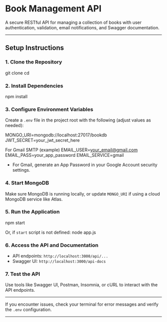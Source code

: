# Book Management API

A secure RESTful API for managing a collection of books with user authentication, validation, email notifications, and Swagger documentation.

---

## Setup Instructions

### 1. Clone the Repository

git clone <your-repo-url>
cd <project-folder>


### 2. Install Dependencies

npm install


### 3. Configure Environment Variables

Create a `.env` file in the project root with the following (adjust values as needed):

MONGO_URI=mongodb://localhost:27017/bookdb
JWT_SECRET=your_jwt_secret_here

For Gmail SMTP (example)
EMAIL_USER=your_email@gmail.com
EMAIL_PASS=your_app_password
EMAIL_SERVICE=gmail

- For Gmail, generate an App Password in your Google Account security settings.

### 4. Start MongoDB

Make sure MongoDB is running locally, or update `MONGO_URI` if using a cloud MongoDB service like Atlas.

### 5. Run the Application
npm start

Or, if `start` script is not defined:
node app.js


### 6. Access the API and Documentation

- API endpoints: `http://localhost:3000/api/...`
- Swagger UI: `http://localhost:3000/api-docs`

### 7. Test the API

Use tools like Swagger UI, Postman, Insomnia, or cURL to interact with the API endpoints.

---

If you encounter issues, check your terminal for error messages and verify the `.env` configuration.

---
